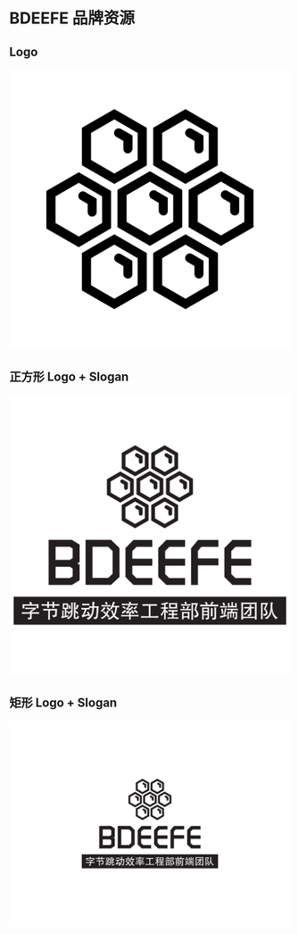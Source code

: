 # BDEEFE 品牌资源

## Logo

![logo](./bdeefe-logo.png)

## 正方形 Logo + Slogan

![bdeefe-square](./bdeefe-square.png)

## 矩形 Logo + Slogan

![bdeefe-large](./bdeefe-large.png)
